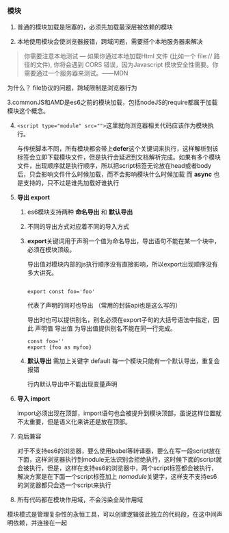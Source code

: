 ### 模块

1. 普通的模块加载是阻塞的，必须先加载最深层被依赖的模块

2. 本地使用模块会使浏览器报错，跨域问题，需要搭个本地服务器来解决

> 你需要注意本地测试 —  如果你通过本地加载Html 文件 (比如一个 file:// 路径的文件), 你将会遇到 CORS 错误，因为Javascript 模块安全性需要。你需要通过一个服务器来测试。——MDN

为什么？
 file协议的问题，跨域限制是浏览器行为

3.commonJS和AMD是es6之前的模块加载，包括nodeJS的require都属于加载模块这个概念。 

4. `<script type="module" src="">`这里就向浏览器相关代码应该作为模块执行。

    与传统脚本不同，所有模块都会带上**defer**这个关键词来执行，这样解析到该标签会立即下载模块文件，但是执行会延迟到文档解析完成。如果有多个模块文件，出现顺序就是执行顺序，所以把script标签无论放在head或者body后，只会影响文件什么时候加载，而不会影响模块什么时候加载 而 **async** 也是支持的，只不过是谁先加载好谁执行

5. **导出 export** 

    1. es6模块支持两种 **命名导出** 和 **默认导出**

    2. 不同的导出方式对应着不同的导入方式

    3. **export**关键词用于声明一个值为命名导出，导出语句不能在某一个块中，必须在模块顶级。

        导出值对模块内部的js执行顺序没有直接影响，所以export出现顺序没有多大讲究。

        ```
        
        export const foo='foo'
        ``` 
        代表了声明的同时也导出
        （常用的封装api也是这么写的）

        导出时也可以提供别名，别名必须在export子句的大括号语法中指定，因此 声明值 导出值 为导出值提供别名不能在同一行完成。
        ```
        const foo='' 
        export {foo as myfoo}
        ```
    4. **默认导出** 需加上关键字 default 每一个模块只能有一个默认导出，重复会报错

        行内默认导出中不能出现变量声明

6. **导入 import**

    import必须出现在顶部，import语句也会被提升到模块顶部，虽说这样位置就不太重要，但是语义化来讲还是放在顶部。


7. 向后兼容 

    对于不支持es6的浏览器，要么使用babel等转译器，要么在写一段script放在下面，这样浏览器执行到module无法识别会拒绝执行，这时候下面的script就会被执行，但是，这样在支持es6的浏览器中，两个script标签都会被执行，解决方案是在下面一个script标签加上
    *nomodule*关键字，这样支不支持es6的浏览器都只会选一个script来执行


8. 所有代码都在模块作用域，不会污染全局作用域

模块模式是管理复杂性的永恒工具，可以创建逻辑彼此独立的代码段，在这中间声明依赖，并连接在一起